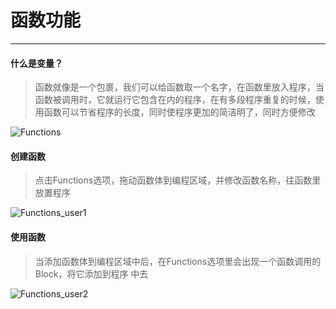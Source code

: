 # 函数功能
________________________

#### 什么是变量？
>函数就像是一个包裹，我们可以给函数取一个名字，在函数里放入程序，当函数被调用时，它就运行它包含在内的程序，在有多段程序重复的时候，使用函数可以节省程序的长度，同时使程序更加的简洁明了，同时方便修改

![Functions](/image/Functions/Functions.JPG)

#### 创建函数
>点击Functions选项，拖动函数体到编程区域，并修改函数名称，往函数里放置程序

![Functions_user1](/image/Functions/Functions_user1.gif)

#### 使用函数
>当添加函数体到编程区域中后，在Functions选项里会出现一个函数调用的Block，将它添加到程序
中去

![Functions_user2](/image/Functions/Functions_user2.gif)

